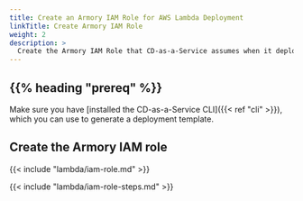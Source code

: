 ```yaml
---
title: Create an Armory IAM Role for AWS Lambda Deployment
linkTitle: Create Armory IAM Role
weight: 2
description: >
  Create the Armory IAM Role that CD-as-a-Service assumes when it deploys your AWS Lambda function.
---
```


## {{% heading "prereq" %}}

Make sure you have [installed the CD-as-a-Service CLI]({{< ref "cli" >}}), which you can use to generate a deployment template.

## Create the Armory IAM role

{{< include "lambda/iam-role.md" >}}

{{< include "lambda/iam-role-steps.md" >}}
